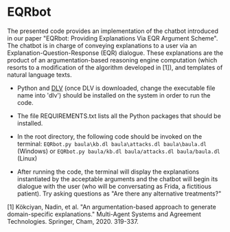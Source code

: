 # EQRbot
The presented code provides an implementation of the chatbot introduced in our paper "EQRbot: Providing Explanations Via EQR Argument Scheme". 
The chatbot is in charge of conveying explanations to a user via an Explanation-Question-Response (EQR) dialogue. These explanations are the product of an argumentation-based reasoning engine computation (which resorts to a modification of the algorithm developed in [1]), and templates of natural language texts.

- Python and [DLV](https://www.dlvsystem.it/dlvsite/) (once DLV is downloaded, change the executable file name into 'dlv') should be installed on the system in order to run the code.


- The file REQUIREMENTS.txt lists all the Python packages that should be installed.   

- In the root directory, the following code should be invoked on the terminal: `EQRbot.py baula\kb.dl baula\attacks.dl baula\baula.dl` (Windows) or `EQRbot.py baula/kb.dl baula/attacks.dl baula/baula.dl` (Linux)

- After running the code, the terminal will display the explanations instantiated by the acceptable arguments and the chatbot will begin its dialogue with the user (who will be conversating as Frida, a fictitious patient). Try asking questions as "Are there any alternative treatments?"  


[1] Kökciyan, Nadin, et al. "An argumentation-based approach to generate domain-specific explanations." Multi-Agent Systems and Agreement Technologies. Springer, Cham, 2020. 319-337.   
